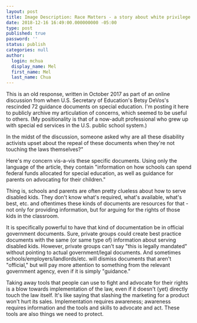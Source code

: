 ```yaml
---
layout: post
title: Image Description: Race Matters - a story about white privilege
date: 2018-12-16 16:49:00.000000000 -05:00
type: post
published: true
password: ''
status: publish
categories: null
author:
  login: mchua
  display_name: Mel
  first_name: Mel
  last_name: Chua
---
```


This is an old response, written in October 2017 as part of an online discussion from when U.S. Secretary of Education's Betsy DeVos's rescinded 72 guidance documents on special education. I'm posting it here to publicly archive my articulation of concerns, which seemed to be useful to others. (My positionality is that of a now-adult professional who grew up with special ed services in the U.S. public school system.)

In the midst of the discussion, someone asked why are all these disability activists upset about the repeal of these documents when they're not touching the laws themselves?"

Here's my concern vis-a-vis these specific documents. Using only the language of the article, they contain "information on how schools can spend federal funds allocated for special education, as well as guidance for parents on advocating for their children."

Thing is, schools and parents are often pretty clueless about how to serve disabled kids. They don't know what's required, what's available, what's best, etc. and oftentimes these kinds of documents are resources for that - not only for providing information, but for arguing for the rights of those kids in the classroom.

It is specifically powerful to have that kind of documentation be in official government documents. Sure, private groups could create best practice documents with the same (or same type of) information about serving disabled kids. However, private groups can't say "this is legally mandated" without pointing to actual government/legal documents. And sometimes schools/employers/landlords/etc. will dismiss documents that aren't "official," but will pay more attention to something from the relevant government agency, even if it is simply "guidance."

Taking away tools that people can use to fight and advocate for their rights is a blow towards implementation of the law, even if it doesn't (yet) directly touch the law itself. It's like saying that slashing the marketing for a product won't hurt its sales. Implementation requires awareness; awareness requires information and the tools and skills to advocate and act. These tools are also things we need to protect.

